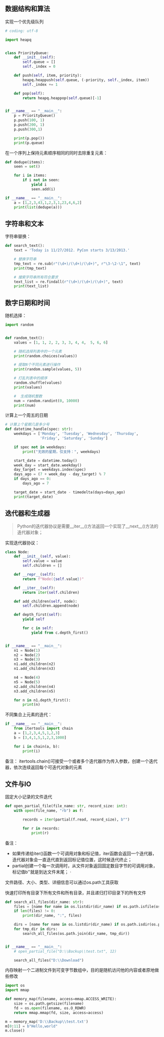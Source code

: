 ## 数据结构和算法

实现一个优先级队列
```python
# coding: utf-8

import heapq


class PriorityQueue:
    def __init__(self):
        self.queue = []
        self._index = 0

    def push(self, item, priority):
        heapq.heappush(self.queue, (-priority, self._index, item))
        self._index += 1

    def pop(self):
        return heapq.heappop(self.queue)[-1]


if __name__ == "__main__":
    p = PriorityQueue()
    p.push(100, 1)
    p.push(200, 1)
    p.push(300,1)

    print(p.pop())
    print(p.queue)
```

在一个序列上保持元素顺序相同的同时去除重复元素：
```python
def dedupe(items):
    seen = set()

    for i in items:
        if i not in seen:
            yield i
            seen.add(i)

if __name__ == "__main__":
    a = [1,2,3,43,1,2,3,1,23,4,6,2]
    print(list(dedupe(a)))
```

## 字符串和文本

字符串替换：
```python
def search_text():
    text = 'Today is 11/27/2012. PyCon starts 3/13/2013.'

    # 替换字符串
    tmp_text = re.sub(r"(\d+)/(\d+)/(\d+)", r"\3-\2-\1", text)
    print(tmp_text)

    # 搜索字符串所有符合要求
    text_list = re.findall(r"(\d+)/(\d+)/(\d+)", text)
    print(text_list)
```


## 数字日期和时间

随机选择：
```python
import random


def random_text():
    values = [1, 1, 2, 2, 3, 3, 4, 4,  5, 6, 6]

    # 随机选择列表中的一个元素
    print(random.choices(values))

    # 提取N个不同元素进行操作
    print(random.sample(values, 5))

    # 打乱列表中的顺序
    random.shuffle(values)
    print(values)

    #  生成随机整数
    num = random.randint(0, 10000)
    print(num)
```

计算上一个周五的日期
```python
# 计算上个星期几是多少号
def datetime_handle(spec: str):
    weekdays = ['Monday', 'Tuesday', 'Wednesday', 'Thursday',
                'Friday', 'Saturday', 'Sunday']

    if spec not in weekdays:
        print("无效的星期，仅支持：", weekdays)

    start_date = datetime.today()
    week_day = start_date.weekday()
    day_target = weekdays.index(spec)
    days_ago = (7 + week_day - day_target) % 7
    if days_ago == 0:
        days_ago = 7

    target_date = start_date - timedelta(days=days_ago)
    print(target_date)
```


## 迭代器和生成器

> Python的迭代器协议是需要__iter__()方法返回一个实现了__next__()方法的迭代器对象；

实现迭代器协议：
```python
class Node:
    def __init__(self, value):
        self.value = value
        self.children = []

    def __repr__(self):
        return f"Node({self.value})"

    def __iter__(self):
        return iter(self.children)

    def add_children(self, node):
        self.children.append(node)

    def depth_first(self):
        yield self

        for c in self:
            yield from c.depth_first()


if __name__ == "__main__":
    n1 = Node(1)
    n2 = Node(2)
    n3 = Node(3)
    n1.add_children(n2)
    n1.add_children(n3)

    n4 = Node(4)
    n5 = Node(5)
    n2.add_children(n4)
    n3.add_children(n5)

    for n in n1.depth_first():
        print(n)
```

不同集合上元素的迭代：
```python
if __name__ == "__main__":
    from itertools import chain
    a = [1,2,3,4,5,1,2,3]
    b = [3,4,1,5,1,2,3,1000]

    for i in chain(a, b):
        print(i)
```
备注： itertools.chain()可接受一个或者多个迭代器作为传入参数，创建一个迭代器，依次连续返回每个可迭代对象的元素


## 文件与IO

固定大小记录的文件迭代

```python
def open_partial_file(file_name: str, record_size: int):
    with open(file_name, "rb") as f:

        records = iter(partial(f.read, record_size), b"")

        for r in records:
            print(r)
```

备注：
- 如果传递给iter()函数一个可调用对象和标记值，iter函数会返回一个迭代器，迭代器对象会一直迭代直到返回标记值位置，这时候迭代终止；
- partial创建一个每一次调用时，从文件对象返回固定数目字节的可调用对象，标记值b''就是到达文件末尾；
·

文件路径、大小、类型、详细信息可以通过os.path工具获取

快速打印所有目录下所有文件和所有目录，并且递归打印目录下的所有文件
```python
def search_all_files(dir_name: str):
    files = [name for name in os.listdir(dir_name) if os.path.isfile(os.path.join(dir_name, name))]
    if len(files) != 0:
        print(dir_name, ":", files)

    dirs = [name for name in os.listdir(dir_name) if os.path.isdir(os.path.join(dir_name, name))]
    for tmp_dir in dirs:
        search_all_files(os.path.join(dir_name, tmp_dir))


if __name__ == "__main__":
    # open_partial_file("D:\\Backup\\test.txt", 12)

    search_all_files("D:\\Download")
```


内存映射一个二进制文件到可变字节数组中，目的是随机访问他的内容或者原地做些修改
```python
import os
import mmap

def memory_map(filename, access=mmap.ACCESS_WRITE):
    size = os.path.getsize(filename)
    fd = os.open(filename, os.O_RDWR)
    return mmap.mmap(fd, size, access=access)

m = memory_map('D:\\Backup\\test.txt')
m[0:11] = b"Hello,world"
m.close()

```
